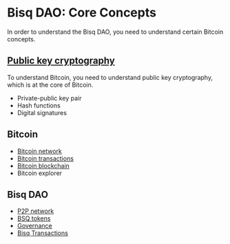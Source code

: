 # Bisq DAO: Core Concepts

In order to understand the Bisq DAO, you need to understand certain Bitcoin concepts. 

## [Public key cryptography](pkg.md)
To understand Bitcoin, you need to understand public key cryptography, which is at the core of Bitcoin.

- Private-public key pair
- Hash functions
- Digital signatures

## Bitcoin
- [Bitcoin network](btcnetwork.md)
- [Bitcoin transactions](bitcointx.md)
- [Bitcoin blockchain](bitcoinblockchain.md)
- Bitcoin explorer

## Bisq DAO
- [P2P network](bisqp2p.md)
- [BSQ tokens](bsqtokens.md)
- [Governance](governance.md)
- [Bisq Transactions](bisqtx.md)


